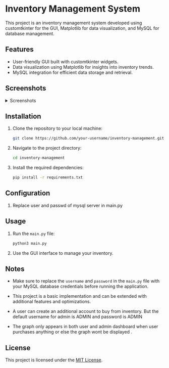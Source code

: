 # Inventory Management System

This project is an inventory management system developed using customtkinter for the GUI, Matplotlib for data visualization, and MySQL for database management.

## Features

- User-friendly GUI built with customtkinter widgets.
- Data visualization using Matplotlib for insights into inventory trends.
- MySQL integration for efficient data storage and retrieval.

## Screenshots

<details>
  <summary>Screenshots</summary>
  <br>
    <p align="left">
    <img src="screenshots/0.png"></image>
    <img src="screenshots/1.png"></image>
    <img src="screenshots/2.png"></image>
    <img src="screenshots/3.png"></image>
    <img src="screenshots/4.png"></image>
    <img src="screenshots/5.png"></image>
    <img src="screenshots/6.png"></image>
    <img src="screenshots/7.png"></image>

    </p>

</details>



## Installation

1. Clone the repository to your local machine:

    ```bash
    git clone https://github.com/your-username/inventory-management.git
    ```

2. Navigate to the project directory:

    ```bash
    cd inventory-management
    ```

3. Install the required dependencies:

    ```bash
    pip install -r requirements.txt
    ```

## Configuration

1. Replace user and passwd of mysql server in main.py

## Usage

1. Run the `main.py` file:

    ```bash
    python3 main.py
    ```

2. Use the GUI interface to manage your inventory.

## Notes

- Make sure to replace the `username` and `password` in the `main.py` file with your MySQL database credentials before running the application.

- This project is a basic implementation and can be extended with additional features and optimizations.

- A user can create an additional account to buy from inventory. But the default username for admin is ADMIN and password is ADMIN 

- The graph only appears in both user and admin dashboard when user purchases anything or else the graph wont be displayed .


## License

This project is licensed under the [MIT License](LICENSE).
